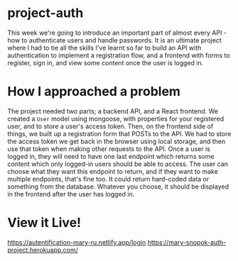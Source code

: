 # project-auth
This week we're going to introduce an important part of almost every API - how to authenticate users and handle passwords. 
It is an ultimate project where I had to tie all the skills I've learnt so far to build an API with authentication to implement a registration flow, 
and a frontend with forms to register, sign in, and view some content once the user is logged in. 


# How I approached a problem

The project needed two parts; a backend API, and a React frontend. We created a `User` model using mongoose, with properties for your registered user, and to store a user's access token.
Then, on the frontend side of things, we built up a registration form that POSTs to the API. We had to store the access token we get back in the browser using local storage, and then use that token when making other requests to the API.
Once a user is logged in,  they will need to have one last endpoint which returns some content which only logged-in users should be able to access. The user can choose what they want this endpoint to return, and if they want to make multiple endpoints, that's fine too. 
It could return hard-coded data or something from the database. Whatever you choose, it should be displayed in the frontend after the user has logged in.

# View it Live!
https://autentification-mary-ru.netlify.app/login
https://mary-snopok-auth-project.herokuapp.com/
